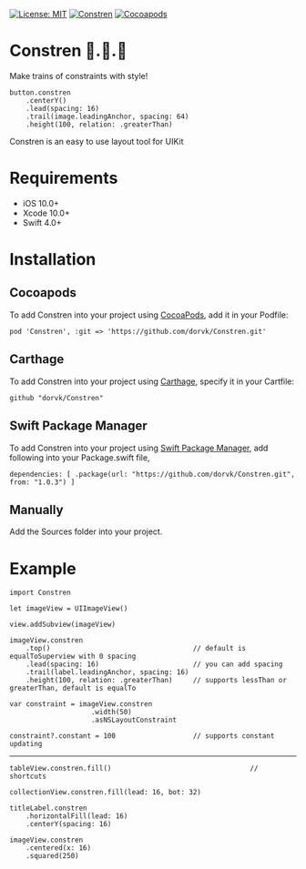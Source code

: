 [![License: MIT](https://img.shields.io/badge/License-MIT-yellow.svg)](https://opensource.org/licenses/MIT) [![Constren](https://img.shields.io/badge/Platform-iOS-hotpink.svg)](https://github.com/dorvk/Constren.git) [![Cocoapods](https://img.shields.io/badge/pod-v1.0.1-green.svg)](https://cocoapods.org/pods/Constren)
# Constren 🚂.🚃.🚋
Make trains of constraints with style!

    button.constren
        .centerY()
        .lead(spacing: 16)
        .trail(image.leadingAnchor, spacing: 64)    
        .height(100, relation: .greaterThan)
                       
Constren is an easy to use layout tool for UIKit

# Requirements

- iOS 10.0+
- Xcode 10.0+
- Swift 4.0+
                   
# Installation

## Cocoapods

To add Constren into your project using [CocoaPods](https://cocoapods.org/), add it in your Podfile:

    pod 'Constren', :git => 'https://github.com/dorvk/Constren.git'
    
## Carthage

To add Constren into your project using [Carthage](https://github.com/Carthage/Carthage), specify it in your Cartfile:

    github "dorvk/Constren"
    
## Swift Package Manager

To add Constren into your project using [Swift Package Manager](https://www.swift.org/package-manager/), add following into your Package.swift file,

    dependencies: [ .package(url: "https://github.com/dorvk/Constren.git", from: "1.0.3") ]
    
## Manually

Add the Sources folder into your project.

# Example

    import Constren
    
    let imageView = UIImageView()
    
    view.addSubview(imageView)

    imageView.constren
        .top()                                   // default is equalToSuperview with 0 spacing
        .lead(spacing: 16)                       // you can add spacing
        .trail(label.leadingAnchor, spacing: 16) 
        .height(100, relation: .greaterThan)     // supports lessThan or greaterThan, default is equalTo
        
    var constraint = imageView.constren
                        .width(50)
                        .asNSLayoutConstraint
                        
    constraint?.constant = 100                   // supports constant updating 
 -----------
                      
    tableView.constren.fill()                                  // shortcuts
    
    collectionView.constren.fill(lead: 16, bot: 32)
    
    titleLabel.constren
        .horizontalFill(lead: 16)
        .centerY(spacing: 16)
                        
    imageView.constren
        .centered(x: 16)
        .squared(250)

